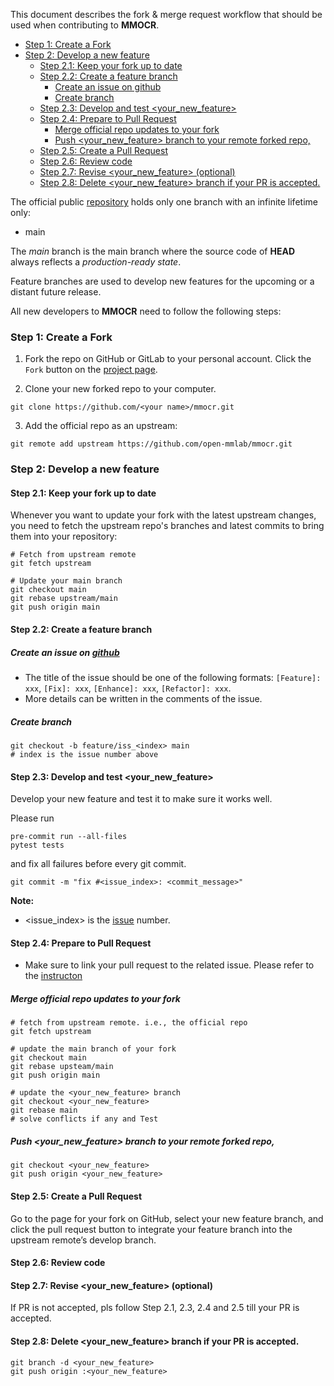 This document describes the fork & merge request workflow that should be used when contributing to **MMOCR**.
<!-- TOC -->

- [Step 1: Create a Fork](#step-1-create-a-fork)
- [Step 2: Develop a new feature](#step-2-develop-a-new-feature)
  - [Step 2.1: Keep your fork up to date](#step-21-keep-your-fork-up-to-date)
  - [<span id = "step2.2">Step 2.2: Create a feature branch</span>](#step-22-create-a-feature-branch)
    - [Create an issue on github](#create-an-issue-on-github)
    - [Create branch](#create-branch)
  - [Step 2.3: Develop and test <your_new_feature>](#step-23-develop-and-test-your_new_feature)
  - [Step 2.4: Prepare to Pull Request](#step-24-prepare-to-pull-request)
    - [Merge official repo updates to your fork](#merge-official-repo-updates-to-your-fork)
    - [Push <your_new_feature> branch to your remote forked repo,](#push-your_new_feature-branch-to-your-remote-forked-repo)
  - [Step 2.5: Create a Pull Request](#step-25-create-a-pull-request)
  - [Step 2.6: Review code](#step-26-review-code)
  - [Step 2.7: Revise <your_new_feature>  (optional)](#step-27-revise-your_new_feature--optional)
  - [Step 2.8: Delete <your_new_feature> branch if your PR is accepted.](#step-28-delete-your_new_feature-branch-if-your-pr-is-accepted)

<!-- /TOC -->
The official public [repository](https://github.com/open-mmlab/mmocr) holds only one branch with an infinite lifetime only:
+ main

The *main* branch is the main branch where the source code of **HEAD** always reflects a *production-ready state*.

Feature branches are used to develop new features for the upcoming or a distant future release.


All new developers to **MMOCR** need to follow the following steps:

<a id="markdown-step-1-create-a-fork" name="step-1-create-a-fork"></a>
### Step 1: Create a Fork

1. Fork the repo on GitHub or GitLab to your personal account. Click the `Fork` button on the [project page](https://github.com/open-mmlab/mmocr).

2. Clone your new forked repo to your computer.
```
git clone https://github.com/<your name>/mmocr.git
```
3. Add the official repo as an upstream:
```
git remote add upstream https://github.com/open-mmlab/mmocr.git
```

<a id="markdown-step-2-develop-a-new-feature" name="step-2-develop-a-new-feature"></a>
### Step 2: Develop a new feature

<a id="markdown-step-21-keep-your-fork-up-to-date" name="step-21-keep-your-fork-up-to-date"></a>
#### Step 2.1: Keep your fork up to date

Whenever you want to update your fork with the latest upstream changes, you need to fetch the upstream repo's branches and latest commits to bring them into your repository:

```
# Fetch from upstream remote
git fetch upstream

# Update your main branch
git checkout main
git rebase upstream/main
git push origin main
```

<a id="markdown-span-id--step22step-22-create-a-feature-branchspan" name="span-id--step22step-22-create-a-feature-branchspan"></a>
#### <span id = "step2.2">Step 2.2: Create a feature branch</span>
<a id="markdown-create-an-issue-on-githubhttpsgithubcomopen-mmlabmmocr" name="create-an-issue-on-githubhttpsgithubcomopen-mmlabmmocr"></a>
##### Create an issue on [github](https://github.com/open-mmlab/mmocr)
- The title of the issue should be one of the following formats: `[Feature]: xxx`, `[Fix]: xxx`, `[Enhance]: xxx`, `[Refactor]: xxx`.
- More details can be written in the comments of the issue.

<a id="markdown-create-branch" name="create-branch"></a>
##### Create branch
```
git checkout -b feature/iss_<index> main
# index is the issue number above
```

<a id="markdown-step-23-develop-and-test-your_new_feature" name="step-23-develop-and-test-your_new_feature"></a>
#### Step 2.3: Develop and test <your_new_feature>

Develop your new feature and test it to make sure it works well.

Please run
```
pre-commit run --all-files
pytest tests
```
and fix all failures before every git commit.
```
git commit -m "fix #<issue_index>: <commit_message>"
```
**Note:**
- <issue_index> is the [issue](#step2.2) number.

<a id="markdown-step-24-prepare-to-pull-request" name="step-24-prepare-to-pull-request"></a>
#### Step 2.4: Prepare to Pull Request
- Make sure to link your pull request to the related issue. Please refer to the [instructon](https://docs.github.com/en/github/managing-your-work-on-github/linking-a-pull-request-to-an-issue)


<a id="markdown-merge-official-repo-updates-to-your-fork" name="merge-official-repo-updates-to-your-fork"></a>
##### Merge official repo updates to your fork

```
# fetch from upstream remote. i.e., the official repo
git fetch upstream

# update the main branch of your fork
git checkout main
git rebase upsteam/main
git push origin main

# update the <your_new_feature> branch
git checkout <your_new_feature>
git rebase main
# solve conflicts if any and Test
```

<a id="markdown-push-your_new_feature-branch-to-your-remote-forked-repo" name="push-your_new_feature-branch-to-your-remote-forked-repo"></a>
##### Push <your_new_feature> branch to your remote forked repo,
```
git checkout <your_new_feature>
git push origin <your_new_feature>
```
<a id="markdown-step-25-create-a-pull-request" name="step-25-create-a-pull-request"></a>
#### Step 2.5: Create a Pull Request

Go to the page for your fork on GitHub, select your new feature branch, and click the pull request button to integrate your feature branch into the upstream remote’s develop branch.

<a id="markdown-step-26-review-code" name="step-26-review-code"></a>
#### Step 2.6: Review code


<a id="markdown-step-27-revise-your_new_feature--optional" name="step-27-revise-your_new_feature--optional"></a>
#### Step 2.7: Revise <your_new_feature>  (optional)
If PR is not accepted, pls follow Step 2.1, 2.3, 2.4 and 2.5 till your PR is accepted.

<a id="markdown-step-28-delete-your_new_feature-branch-if-your-pr-is-accepted" name="step-28-delete-your_new_feature-branch-if-your-pr-is-accepted"></a>
#### Step 2.8: Delete <your_new_feature> branch if your PR is accepted.
```
git branch -d <your_new_feature>
git push origin :<your_new_feature>
```
